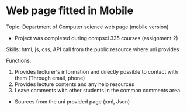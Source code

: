 # Web page fitted in Mobile
Topic: Department of Computer science web page (mobile version) 

* Project was completed during compsci 335 courses (assignment 2)

Skills: html, js, css, API call from the public resource where uni provides
 
Functions:
  1. Provides lecturer's information and directly possible to contact with them (Through email, phone)
  2. Provides lecture contents and any help resources
  3. Leave comments with other students in the common comments area.
  * Sources from the uni provided page (xml, Json)
  
 

